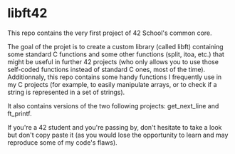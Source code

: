 # libft42

This repo contains the very first project of 42 School's common core.

The goal of the projet is to create a custom library (called libft) containing some standard C functions and some other functions (split, itoa, etc.) that might be useful in further 42 projects (who only allows you to use those self-coded functions instead of standard C ones, most of the time). Additionnaly, this repo contains some handy functions I frequently use in my C projects (for example, to easily manipulate arrays, or to check if a string is represented in a set of strings).

It also contains versions of the two following projects: get_next_line and ft_printf.

If you're a 42 student and you're passing by, don't hesitate to take a look but don't copy paste it (as you would lose the opportunity to learn and may reproduce some of my code's flaws).
